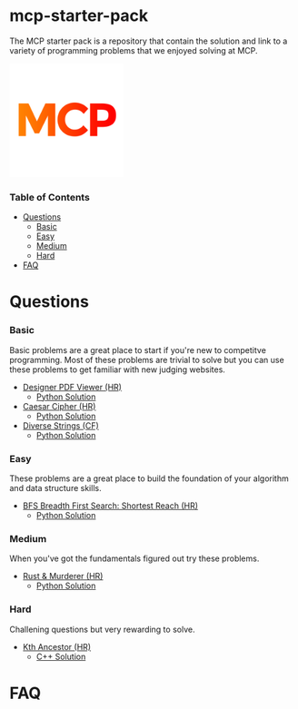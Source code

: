 # mcp-starter-pack


The MCP starter pack is a repository that contain the solution and link to a variety of programming problems that we enjoyed solving at MCP.

<img src="images/mcp_logo.png" width="200" height="200" />


### Table of Contents

- [Questions](#Questions)
     - [Basic](#Basic)
     - [Easy](#Easy)
     - [Medium](#Medium)
     - [Hard](#Hard)
- [FAQ](#FAQ)

# Questions

### Basic

Basic problems are a great place to start if you're new to competitve programming. Most of these problems are trivial to solve but you can use these problems to get familiar with new judging websites. 

- [Designer PDF Viewer (HR)](https://www.hackerrank.com/challenges/designer-pdf-viewer/problem)
    - [Python Solution](https://github.com/le-michael/mcp-starter-pack/blob/master/solutions/designer_pdf_viewer/sol.py)
- [Caesar Cipher (HR)](https://www.hackerrank.com/challenges/caesar-cipher-1/problem)
    - [Python Solution](https://github.com/le-michael/mcp-starter-pack/blob/master/solutions/caesar_cipher/sol.py)
- [Diverse Strings (CF)](https://codeforces.com/contest/1144/problem/A)
    - [Python Solution](https://github.com/le-michael/mcp-starter-pack/blob/master/solutions/diverse_strings/sol.py)

### Easy

These problems are a great place to build the foundation of your algorithm and data structure skills.

- [BFS Breadth First Search: Shortest Reach (HR)](https://www.hackerrank.com/challenges/bfsshortreach/problem)
    - [Python Solution]()
### Medium

When you've got the fundamentals figured out try these problems.

- [Rust & Murderer (HR)](https://www.hackerrank.com/challenges/rust-murderer/problem)
    - [Python Solution](https://github.com/le-michael/mcp-starter-pack/blob/master/solutions/rust_murderer/sol.py)

### Hard

Challening questions but very rewarding to solve. 

- [Kth Ancestor (HR)](https://www.hackerrank.com/challenges/kth-ancestor/problem)
    - [C++ Solution](https://github.com/le-michael/mcp-starter-pack/blob/master/solutions/kth_ancestor/sol.cpp)
# FAQ
